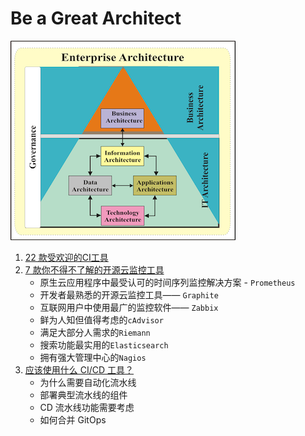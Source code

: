 # Be a Great Architect 

![Alt Image Text](images/arch1.png "body image") 

1. [22 款受欢迎的CI工具](1CI_22_tools.md)
2. [7 款你不得不了解的开源云监控工具](https://github.com/Chao-Xi/JacobTechBlog/blob/master/k8s_tutorial/k8s_arch1_monitor7.md)
   * 原生云应用程序中最受认可的时间序列监控解决方案 - `Prometheus`
   * 开发者最熟悉的开源云监控工具—— `Graphite`
   * 互联网用户中使用最广的监控软件—— `Zabbix`
   * 鲜为人知但值得考虑的`cAdvisor`
   * 满足大部分人需求的`Riemann`
   * 搜索功能最实用的`Elasticsearch`
   * 拥有强大管理中心的`Nagios`
3. [应该使用什么 CI/CD 工具？](3CICD_tools.md)
	* 为什么需要自动化流水线
	* 部署典型流水线的组件
	* CD 流水线功能需要考虑
	* 如何合并 GitOps

